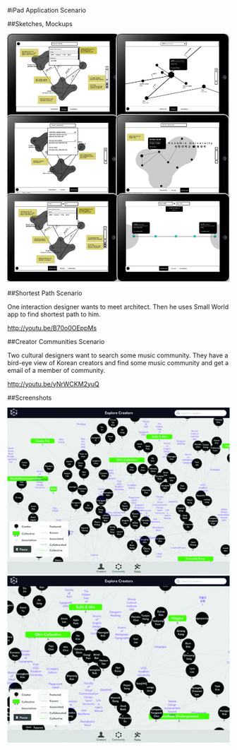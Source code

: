 #iPad Application Scenario

##Sketches, Mockups

![Sketches](../project_images/03_ipad_apps/creator_screenshot.png?raw=true "Sketches")

##Shortest Path Scenario

One interaction designer wants to meet architect. Then he uses Small World app to 
find shortest path to him. 

http://youtu.be/B70o0OEppMs

##Creator Communities Scenario

Two cultural designers want to search some music community. They have a bird-eye view of 
Korean creators and find some music community and get a email of a member of community.

http://youtu.be/yNrWCKM2yuQ

##Screenshots

![Screenshots 01](../project_images/03_ipad_apps/IMG_0063.jpg?raw=true "Screenshots 01")
![Screenshots 02](../project_images/03_ipad_apps/IMG_0064.jpg?raw=true "Screenshots 02")